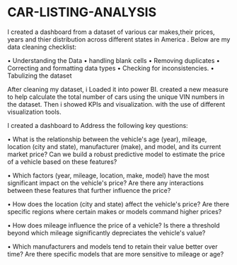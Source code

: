 # CAR-LISTING-ANALYSIS
I created a dashboard from a dataset of various car makes,their prices, years and thier distribution across different states in America . Below are my data cleaning checklist:


•	Understanding the Data
•	handling blank cells
•	Removing duplicates
•	Correcting and formatting data types
•	Checking for inconsistencies.
•	Tabulizing the dataset

After cleaning my dataset, i Loaded it into power BI. created a new measure to help calculate the total number of cars using the unique VIN numbers in the dataset. Then i showed KPIs and visualization. with the use of different visualization tools.

I created a dashboard to Address the following key questions:

•	What is the relationship between the vehicle's age (year), mileage, location (city and state), manufacturer (make), and model, and its current market price? Can we build a robust predictive model to estimate the price of a vehicle based on these features?

•	Which factors (year, mileage, location, make, model) have the most significant impact on the vehicle's price? Are there any interactions between these features that further influence the price?

•	How does the location (city and state) affect the vehicle's price? Are there specific regions where certain makes or models command higher prices?

•	How does mileage influence the price of a vehicle? Is there a threshold beyond which mileage significantly depreciates the vehicle's value?

•	Which manufacturers and models tend to retain their value better over time? Are there specific models that are more sensitive to mileage or age?

